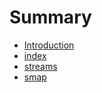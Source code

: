 # Summary

* [Introduction](README.md)
* [index](chapter1.md)
* [streams](streams.md)
* [smap](smap.md)

